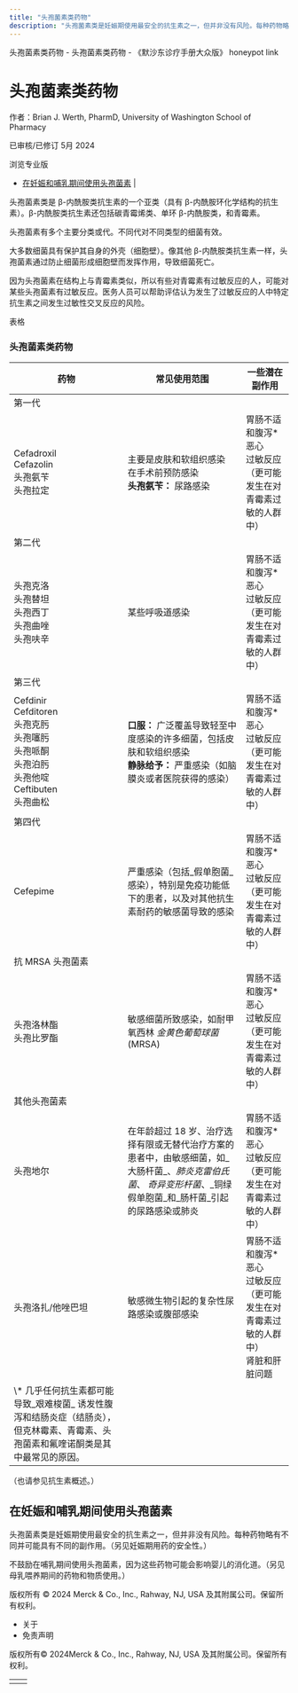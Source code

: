 ```yaml
---
title: "头孢菌素类药物"
description: "头孢菌素类是妊娠期使用最安全的抗生素之一，但并非没有风险。每种药物略有不同并可能具有不同的副作用。（另见妊娠期用药的安全性。）"
---
```


﻿头孢菌素类药物 \- 头孢菌素类药物 \- 《默沙东诊疗手册大众版》 honeypot link

# 头孢菌素类药物

作者：Brian J. Werth, PharmD, University of Washington School of Pharmacy

已审核/已修订 5月 2024

浏览专业版

- [在妊娠和哺乳期间使用头孢菌素](#在妊娠和哺乳期间使用头孢菌素_v36848705_zh) \|

头孢菌素类是 β-内酰胺类抗生素的一个亚类（具有 β-内酰胺环化学结构的抗生素）。β-内酰胺类抗生素还包括碳青霉烯类、单环 β-内酰胺类，和青霉素。

头孢菌素有多个主要分类或代。不同代对不同类型的细菌有效。

大多数细菌具有保护其自身的外壳（细胞壁）。像其他 β-内酰胺类抗生素一样，头孢菌素通过防止细菌形成细胞壁而发挥作用，导致细菌死亡。

因为头孢菌素在结构上与青霉素类似，所以有些对青霉素有过敏反应的人，可能对某些头孢菌素有过敏反应。医务人员可以帮助评估认为发生了过敏反应的人中特定抗生素之间发生过敏性交叉反应的风险。

表格

### 头孢菌素类药物

| 药物 | 常见使用范围 | 一些潜在副作用 |
| --- | --- | --- |
| 第一代 |
| Cefadroxil<br>Cefazolin<br>头孢氨苄<br>头孢拉定 | 主要是皮肤和软组织感染<br>在手术前预防感染<br>**头孢氨苄：** 尿路感染 | 胃肠不适和腹泻\*<br>恶心<br>过敏反应（更可能发生在对青霉素过敏的人群中） |
| 第二代 |
| 头孢克洛<br>头孢替坦<br>头孢西丁<br>头孢曲唑<br>头孢呋辛 | 某些呼吸道感染 | 胃肠不适和腹泻\*<br>恶心<br>过敏反应（更可能发生在对青霉素过敏的人群中） |
| 第三代 |
| Cefdinir<br>Cefditoren<br>头孢克肟<br>头孢噻肟<br>头孢哌酮<br>头孢泊肟<br>头孢他啶<br>Ceftibuten<br>头孢曲松 | **口服：** 广泛覆盖导致轻至中度感染的许多细菌，包括皮肤和软组织感染<br>**静脉给予：** 严重感染（如脑膜炎或者医院获得的感染） | 胃肠不适和腹泻\*<br>恶心<br>过敏反应（更可能发生在对青霉素过敏的人群中） |
| 第四代 |
| Cefepime | 严重感染（包括_假单胞菌_ 感染），特别是免疫功能低下的患者，以及对其他抗生素耐药的敏感菌导致的感染 | 胃肠不适和腹泻\*<br>恶心<br>过敏反应（更可能发生在对青霉素过敏的人群中） |
| 抗 MRSA 头孢菌素 |
| 头孢洛林酯<br>头孢比罗酯 | 敏感细菌所致感染，如耐甲氧西林 _金黄色葡萄球菌_ (MRSA) | 胃肠不适和腹泻\*<br>恶心<br>过敏反应（更可能发生在对青霉素过敏的人群中） |
| 其他头孢菌素 |
| 头孢地尔 | 在年龄超过 18 岁、治疗选择有限或无替代治疗方案的患者中，由敏感细菌，如_大肠杆菌_、_肺炎克雷伯氏菌_、 _奇异变形杆菌_、_铜绿假单胞菌_和_肠杆菌_引起的尿路感染或肺炎 | 胃肠不适和腹泻\*<br>恶心<br>过敏反应（更可能发生在对青霉素过敏的人群中） |
| 头孢洛扎/他唑巴坦 | 敏感微生物引起的复杂性尿路感染或腹部感染 | 胃肠不适和腹泻\*<br>恶心<br>过敏反应（更可能发生在对青霉素过敏的人群中）<br>肾脏和肝脏问题 |
| \\* 几乎任何抗生素都可能导致_艰难梭菌_ 诱发性腹泻和结肠炎症（结肠炎），但克林霉素、青霉素、头孢菌素和氟喹诺酮类是其中最常见的原因。 |

（也请参见抗生素概述。）

## 在妊娠和哺乳期间使用头孢菌素

头孢菌素类是妊娠期使用最安全的抗生素之一，但并非没有风险。每种药物略有不同并可能具有不同的副作用。（另见妊娠期用药的安全性。）

不鼓励在哺乳期间使用头孢菌素，因为这些药物可能会影响婴儿的消化道。（另见母乳喂养期间的药物和物质使用。）



版权所有 © 2024
Merck & Co., Inc., Rahway, NJ, USA 及其附属公司。保留所有权利。

- 关于
- 免责声明

版权所有© 2024Merck & Co., Inc., Rahway, NJ, USA 及其附属公司。保留所有权利。

|     |     |
| --- | --- |
|  |  |